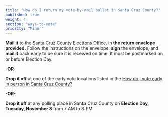 ```yaml
---
title: "How do I return my vote-by-mail ballot in Santa Cruz County?"
published: true
weight: 4
section: "ways-to-vote"
priority: "Minor"
---
```


**Mail it** to the [Santa Cruz County Elections Office.](#section-election-office-contact) in **the return envelope provided.** Follow the instructions on the envelope, **sign** the envelope, and **mail it** back early to be sure it is received on time. It must be postmarked on or before Election Day.  

**-OR-**  

**Drop it off** at one of the early vote locations listed in the [How do I vote early in person in Santa Cruz County?](#menu-item-vote-early-in-person)  

**-OR-**  

**Drop it off** at any polling place in Santa Cruz County on **Election Day, Tuesday, November 8** from 7 AM to 8 PM  
